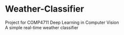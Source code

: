 # Weather-Classifier

Project for COMP4711 Deep Learning in Computer Vision  
A simple real-time weather classifier
